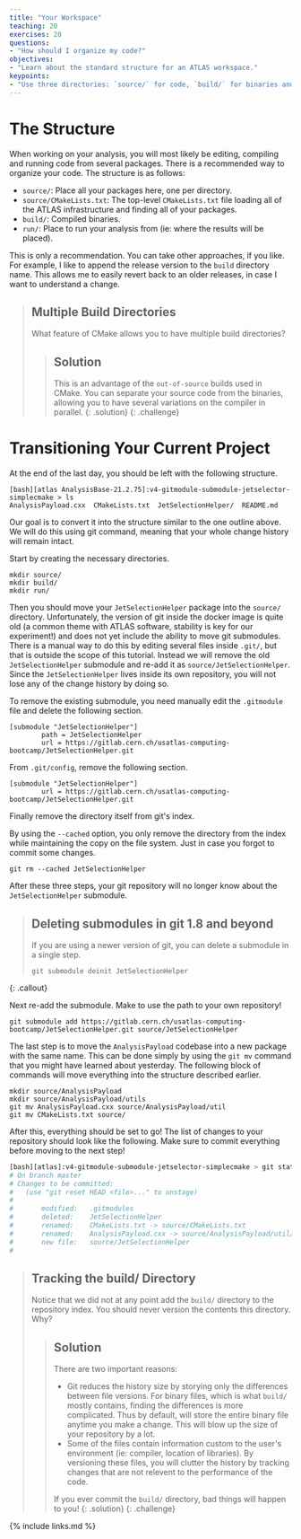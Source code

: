 ```yaml
---
title: "Your Workspace"
teaching: 20
exercises: 20
questions:
- "How should I organize my code?"
objectives:
- "Learn about the standard structure for an ATLAS workspace."
keypoints:
- "Use three directories: `source/` for code, `build/` for binaries and `run/` for output."
---
```


# The Structure

When working on your analysis, you will most likely be editing, compiling and running code from several packages. There is a recommended way to organize your code. The structure is as follows:

- `source/`: Place all your packages here, one per directory.
- `source/CMakeLists.txt`: The top-level `CMakeLists.txt` file loading all of the ATLAS infrastructure and finding all of your packages.
- `build/`: Compiled binaries.
- `run/`: Place to run your analysis from (ie: where the results will be placed).

This is only a recommendation. You can take other approaches, if you like. For example, I like to append the release version to the `build` directory name. This allows me to easily revert back to an older releases, in case I want to understand a change.

> ## Multiple Build Directories
>
> What feature of CMake allows you to have multiple build directories?
>
> > ## Solution
> >
> > This is an advantage of the `out-of-source` builds used in CMake. You can separate your source code from the binaries, allowing you to have several variations on the compiler in parallel.
> {: .solution}
{: .challenge}

# Transitioning Your Current Project
At the end of the last day, you should be left with the following structure.

```shell
[bash][atlas AnalysisBase-21.2.75]:v4-gitmodule-submodule-jetselector-simplecmake > ls
AnalysisPayload.cxx  CMakeLists.txt  JetSelectionHelper/  README.md		     
```

Our goal is to convert it into the structure similar to the one outline above. We will do this using git command, meaning that your whole change history will remain intact.

Start by creating the necessary directories.

```shell
mkdir source/
mkdir build/
mkdir run/
```

Then you should move your `JetSelectionHelper` package into the `source/` directory. Unfortunately, the version of git inside the docker image is quite old (a common theme with ATLAS software, stability is key for our experiment!) and does not yet include the ability to move git submodules. There is a manual way to do this by editing several files inside `.git/`, but that is outside the scope of this tutorial. Instead we will remove the old `JetSelectionHelper` submodule and re-add it as `source/JetSelectionHelper`. Since the `JetSelectionHelper` lives inside its own repository, you will not lose any of the change history by doing so.

To remove the existing submodule, you need manually edit the `.gitmodule` file and delete the following section.
```
[submodule "JetSelectionHelper"]
        path = JetSelectionHelper
        url = https://gitlab.cern.ch/usatlas-computing-bootcamp/JetSelectionHelper.git
```

From `.git/config`, remove the following section.
```
[submodule "JetSelectionHelper"]
        url = https://gitlab.cern.ch/usatlas-computing-bootcamp/JetSelectionHelper.git
```

Finally remove the directory itself from git's index.

By using the `--cached` option, you only remove the directory from the index while maintaining the copy on the file system. Just in case you forgot to commit some changes.

```shell
git rm --cached JetSelectionHelper
```

After these three steps, your git repository will no longer know about the `JetSelectionHelper` submodule.

> ## Deleting submodules in git 1.8 and beyond
>
> If you are using a newer version of git, you can delete a submodule in a single step.
> ```shell
> git submodule deinit JetSelectionHelper
> ```
{: .callout}


Next re-add the submodule. Make to use the path to your own repository!
```shell
git submodule add https://gitlab.cern.ch/usatlas-computing-bootcamp/JetSelectionHelper.git source/JetSelectionHelper
```


The last step is to move the `AnalysisPayload` codebase into a new package with the same name. This can be done simply by using the `git mv` command that you might have learned about yesterday. The following block of commands will move everything into the structure described earlier.

```shell
mkdir source/AnalysisPayload
mkdir source/AnalysisPayload/utils
git mv AnalysisPayload.cxx source/AnalysisPayload/util
git mv CMakeLists.txt source/
```

After this, everything should be set to go! The list of changes to your repository should look like the following. Make sure to commit everything before moving to the next step!

```bash
[bash][atlas]:v4-gitmodule-submodule-jetselector-simplecmake > git status .
# On branch master
# Changes to be committed:
#   (use "git reset HEAD <file>..." to unstage)
#
#       modified:   .gitmodules
#       deleted:    JetSelectionHelper
#       renamed:    CMakeLists.txt -> source/CMakeLists.txt
#       renamed:    AnalysisPayload.cxx -> source/AnalysisPayload/util/AnalysisPayload.cxx
#       new file:   source/JetSelectionHelper
#
```

> ## Tracking the build/ Directory
>
> Notice that we did not at any point add the `build/` directory to the repository index. You should never version the contents this directory. Why?
>
> > ## Solution
> >
> > There are two important reasons:
> > - Git reduces the history size by storying only the differences between file versions. For binary files, which is what `build/` mostly contains, finding the differences is more complicated. Thus by default, will store the entire binary file anytime you make a change. This will blow up the size of your repository by a lot.
> > - Some of the files contain information custom to the user's environment (ie: compiler, location of libraries). By versioning these files, you will clutter the history by tracking changes that are not relevent to the performance of the code.
> >
> > If you ever commit the `build/` directory, bad things will happen to you!
> {: .solution}
{: .challenge}




{% include links.md %}

